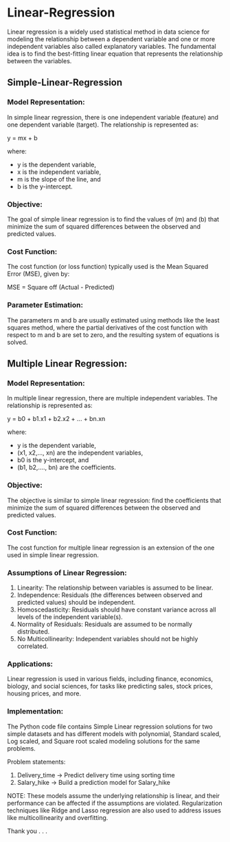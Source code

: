 # Linear-Regression

Linear regression is a widely used statistical method in data science for modeling the relationship between a dependent variable and one or more independent variables also called explanatory variables. The fundamental idea is to find the best-fitting linear equation that represents the relationship between the variables.

## Simple-Linear-Regression

### Model Representation:
In simple linear regression, there is one independent variable (feature) and one dependent variable (target). The relationship is represented as:

y = mx + b

where:
- y is the dependent variable,
- x is the independent variable,
- m is the slope of the line, and
- b is the y-intercept.

### Objective:
The goal of simple linear regression is to find the values of \(m\) and \(b\) that minimize the sum of squared differences between the observed and predicted values.

### Cost Function:
The cost function (or loss function) typically used is the Mean Squared Error (MSE), given by:

MSE = Square off (Actual - Predicted)

### Parameter Estimation:
The parameters m and b are usually estimated using methods like the least squares method, where the partial derivatives of the cost function with respect to m and b are set to zero, and the resulting system of equations is solved.

## Multiple Linear Regression:

### Model Representation:
In multiple linear regression, there are multiple independent variables. The relationship is represented as:

y = b0 + b1.x1 + b2.x2 + ... + bn.xn

where:
- y is the dependent variable,
- (x1, x2,..., xn) are the independent variables,
- b0 is the y-intercept, and
- (b1, b2,...., bn) are the coefficients.

### Objective:
The objective is similar to simple linear regression: find the coefficients that minimize the sum of squared differences between the observed and predicted values.

### Cost Function:
The cost function for multiple linear regression is an extension of the one used in simple linear regression.

### Assumptions of Linear Regression:

1. Linearity: The relationship between variables is assumed to be linear.
2. Independence: Residuals (the differences between observed and predicted values) should be independent.
3. Homoscedasticity: Residuals should have constant variance across all levels of the independent variable(s).
4. Normality of Residuals: Residuals are assumed to be normally distributed.
5. No Multicollinearity: Independent variables should not be highly correlated.

### Applications:

Linear regression is used in various fields, including finance, economics, biology, and social sciences, for tasks like predicting sales, stock prices, housing prices, and more.

### Implementation:

The Python code file contains Simple Linear regression solutions for two simple datasets and has different models with polynomial, Standard scaled, Log scaled, and Square root scaled modeling solutions for the same problems.

Problem statements:
1) Delivery_time -> Predict delivery time using sorting time 
2) Salary_hike -> Build a prediction model for Salary_hike

NOTE: These models assume the underlying relationship is linear, and their performance can be affected if the assumptions are violated. Regularization techniques like Ridge and Lasso regression are also used to address issues like multicollinearity and overfitting.

Thank you . . .
